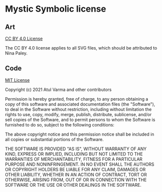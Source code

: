 # Mystic Symbolic license

## Art

[CC BY 4.0 License][cc-by]

The CC BY 4.0 license applies to all SVG files, which should be attributed
to Nina Paley.

[cc-by]: https://creativecommons.org/licenses/by/4.0/

## Code

[MIT License][mit]

Copyright (c) 2021 Atul Varma and other contributors

Permission is hereby granted, free of charge, to any person obtaining a copy
of this software and associated documentation files (the "Software"), to deal
in the Software without restriction, including without limitation the rights
to use, copy, modify, merge, publish, distribute, sublicense, and/or sell
copies of the Software, and to permit persons to whom the Software is
furnished to do so, subject to the following conditions:

The above copyright notice and this permission notice shall be included in all
copies or substantial portions of the Software.

THE SOFTWARE IS PROVIDED "AS IS", WITHOUT WARRANTY OF ANY KIND, EXPRESS OR
IMPLIED, INCLUDING BUT NOT LIMITED TO THE WARRANTIES OF MERCHANTABILITY,
FITNESS FOR A PARTICULAR PURPOSE AND NONINFRINGEMENT. IN NO EVENT SHALL THE
AUTHORS OR COPYRIGHT HOLDERS BE LIABLE FOR ANY CLAIM, DAMAGES OR OTHER
LIABILITY, WHETHER IN AN ACTION OF CONTRACT, TORT OR OTHERWISE, ARISING FROM,
OUT OF OR IN CONNECTION WITH THE SOFTWARE OR THE USE OR OTHER DEALINGS IN THE
SOFTWARE.

[mit]: https://opensource.org/licenses/MIT

